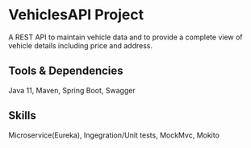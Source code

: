 # VehiclesAPI Project

A REST API to maintain vehicle data and to provide a complete view of vehicle details including price and address.

## Tools & Dependencies

Java 11, Maven, Spring Boot, Swagger

## Skills
Microservice(Eureka), Ingegration/Unit tests, MockMvc, Mokito
